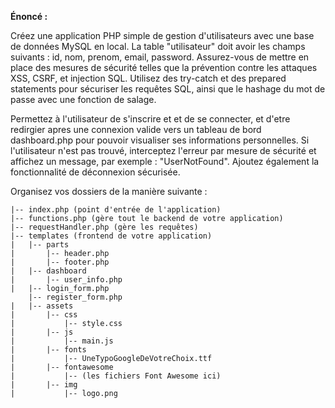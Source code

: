 **Énoncé :**

Créez une application PHP simple de gestion d'utilisateurs avec une base de données MySQL en local. La table "utilisateur" doit avoir les champs suivants : id, nom, prenom, email, password. Assurez-vous de mettre en place des mesures de sécurité telles que la prévention contre les attaques XSS, CSRF, et injection SQL. Utilisez des try-catch et des prepared statements pour sécuriser les requêtes SQL, ainsi que le hashage du mot de passe avec une fonction de salage.

Permettez à l'utilisateur de s'inscrire  et et de se connecter, et d'etre redirgier apres une connexion valide vers un tableau de bord dashboard.php pour pouvoir visualiser ses informations personnelles.
Si l'utilisateur n'est pas trouvé, interceptez l'erreur par mesure de sécurité et affichez un message, par exemple : "UserNotFound". Ajoutez également la fonctionnalité de déconnexion sécurisée.

Organisez vos dossiers de la manière suivante :

```
|-- index.php (point d'entrée de l'application)
|-- functions.php (gère tout le backend de votre application)
|-- requestHandler.php (gère les requêtes)
|-- templates (frontend de votre application)
|   |-- parts
|       |-- header.php
|       |-- footer.php
|   |-- dashboard
|       |-- user_info.php
|   |-- login_form.php
    |-- register_form.php
|   |-- assets
|       |-- css
|           |-- style.css
|       |-- js
|           |-- main.js
|       |-- fonts
|           |-- UneTypoGoogleDeVotreChoix.ttf
|       |-- fontawesome
|           |-- (les fichiers Font Awesome ici)
|       |-- img
|           |-- logo.png
```

